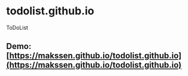 # todolist.github.io
ToDoList

## Demo: [https://makssen.github.io/todolist.github.io](https://makssen.github.io/todolist.github.io)

